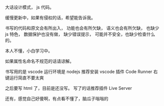 大话设计模式， js 代码。

缓慢更新中，如果有侵权的话，希望能告诉我。

书写的代码和原文会有所出入，
功能也会有所欠缺，
语义也会有所欠缺，
也缺少 js 特色，
数据保护也没有做，
缺少错误提示，
可能并不安全，也缺少检查什么的。

本人不懂，小白学习中。

如果属性名命名不规范的话请谅解。

书写用的是 vscode
运行环境是 nodejs
推荐安装 vscode 插件 Code Runner
右键运行简直不要太爽

之后要写 html 了，目前是还没写。
写了的话推荐插件 Live Server

还有，感觉自己好傻啊，有点看不懂了，脑瓜子嗡嗡的
